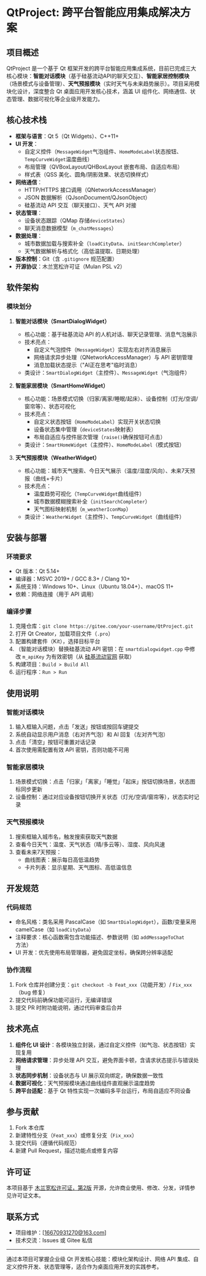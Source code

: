 # QtProject: 跨平台智能应用集成解决方案

## 项目概述
QtProject 是一个基于 Qt 框架开发的跨平台智能应用集成系统，目前已完成三大核心模块：**智能对话模块**（基于硅基流动API的聊天交互）、**智能家居控制模块**（场景模式与设备管理）、**天气预报模块**（实时天气与未来趋势展示）。项目采用模块化设计，深度整合 Qt 桌面应用开发核心技术，涵盖 UI 组件化、网络通信、状态管理、数据可视化等企业级开发能力。


## 核心技术栈
- **框架与语言**：Qt 5（Qt Widgets）、C++11+
- **UI 开发**：
  - 自定义控件（`MessageWidget`气泡组件、`HomeModeLabel`状态按钮、`TempCurveWidget`温度曲线）
  - 布局管理（QVBoxLayout/QHBoxLayout 嵌套布局、自适应布局）
  - 样式表（QSS 美化、圆角/阴影效果、状态切换样式）
- **网络通信**：
  - HTTP/HTTPS 接口调用（QNetworkAccessManager）
  - JSON 数据解析（QJsonDocument/QJsonObject）
  - 硅基流动 API 交互（聊天接口）、天气 API 对接
- **状态管理**：
  - 设备状态跟踪（QMap 存储`deviceStates`）
  - 聊天消息数据模型（`m_chatMessages`）
- **数据处理**：
  - 城市数据加载与搜索补全（`loadCityData`、`initSearchCompleter`）
  - 天气数据解析与格式化（高低温提取、日期处理）
- **版本控制**：Git（含 `.gitignore` 规范配置）
- **开源协议**：木兰宽松许可证（Mulan PSL v2）


## 软件架构
### 模块划分
1. **智能对话模块（SmartDialogWidget）**
   - 核心功能：基于硅基流动 API 的人机对话、聊天记录管理、消息气泡展示
   - 技术亮点：
     - 自定义气泡控件（`MessageWidget`）实现左右对齐消息展示
     - 网络请求异步处理（QNetworkAccessManager）与 API 密钥管理
     - 消息加载状态提示（"AI正在思考"临时消息）
   - 类设计：`SmartDialogWidget`（主控件）、`MessageWidget`（气泡组件）

2. **智能家居模块（SmartHomeWidget）**
   - 核心功能：场景模式切换（归家/离家/睡眠/起床）、设备控制（灯光/空调/窗帘等）、状态可视化
   - 技术亮点：
     - 自定义状态按钮（`HomeModeLabel`）实现开关状态切换
     - 设备状态集中管理（`deviceStates`映射表）
     - 布局自适应与控件层次管理（`raise()`确保按钮可点击）
   - 类设计：`SmartHomeWidget`（主控件）、`HomeModeLabel`（模式按钮）

3. **天气预报模块（WeatherWidget）**
   - 核心功能：城市天气搜索、今日天气展示（温度/湿度/风向）、未来7天预报（曲线+卡片）
   - 技术亮点：
     - 温度趋势可视化（`TempCurveWidget`曲线组件）
     - 城市数据模糊搜索补全（`initSearchCompleter`）
     - 天气图标映射机制（`m_weatherIconMap`）
   - 类设计：`WeatherWidget`（主控件）、`TempCurveWidget`（曲线组件）


## 安装与部署
### 环境要求
- Qt 版本：Qt 5.14+
- 编译器：MSVC 2019+ / GCC 8.3+ / Clang 10+
- 系统支持：Windows 10+、Linux（Ubuntu 18.04+）、macOS 11+
- 依赖：网络连接（用于 API 调用）


### 编译步骤
1. 克隆仓库：`git clone https://gitee.com/your-username/QtProject.git`
2. 打开 Qt Creator，加载项目文件（`.pro`）
3. 配置构建套件（Kit），选择目标平台
4. （智能对话模块）替换硅基流动 API 密钥：在 `smartdialogwidget.cpp` 中修改 `m_apiKey` 为有效密钥（从 [硅基流动官网](https://www.siliconflow.cn/) 获取）
5. 构建项目：`Build > Build All`
6. 运行程序：`Run > Run`


## 使用说明
### 智能对话模块
1. 输入框输入问题，点击「发送」按钮或按回车键提交
2. 系统自动显示用户消息（右对齐气泡）和 AI 回复（左对齐气泡）
3. 点击「清空」按钮可重置对话记录
4. 首次使用需配置有效 API 密钥，否则功能不可用

### 智能家居模块
1. 场景模式切换：点击「归家」「离家」「睡觉」「起床」按钮切换场景，状态图标同步更新
2. 设备控制：通过对应设备按钮切换开关状态（灯光/空调/窗帘等），状态实时记录

### 天气预报模块
1. 搜索框输入城市名，触发搜索获取天气数据
2. 查看今日天气：温度、天气状态（晴/多云等）、湿度、风向风速
3. 查看未来7天预报：
   - 曲线图表：展示每日高低温趋势
   - 卡片列表：显示星期、天气图标、高低温信息


## 开发规范
### 代码规范
- 命名风格：类名采用 PascalCase（如 `SmartDialogWidget`），函数/变量采用 camelCase（如 `loadCityData`）
- 注释要求：核心函数需包含功能描述、参数说明（如 `addMessageToChat` 方法）
- UI 开发：优先使用布局管理器，避免固定坐标，确保跨分辨率适配

### 协作流程
1. Fork 仓库并创建分支：`git checkout -b Feat_xxx`（功能开发）/ `Fix_xxx`（bug 修复）
2. 提交代码前确保功能可运行，无编译错误
3. 提交 PR 时附功能说明，通过代码审查后合并


## 技术亮点
1. **组件化 UI 设计**：各模块独立封装，通过自定义控件（如气泡、状态按钮）实现复用
2. **网络请求管理**：异步处理 API 交互，避免界面卡顿，含请求状态提示与错误处理
3. **状态同步机制**：设备状态与 UI 展示双向绑定，确保数据一致性
4. **数据可视化**：天气预报模块通过曲线组件直观展示温度趋势
5. **跨平台适配**：基于 Qt 特性实现一次编码多平台运行，布局自适应不同设备


## 参与贡献
1. Fork 本仓库
2. 新建特性分支（`Feat_xxx`）或修复分支（`Fix_xxx`）
3. 提交代码（遵循代码规范）
4. 新建 Pull Request，描述功能点或修复内容


## 许可证
本项目基于 [木兰宽松许可证，第2版](LICENSE) 开源，允许商业使用、修改、分发，详情参见许可证文本。


## 联系方式
- 项目维护：[16670931270@163.com]
- 技术交流：Issues 或 Gitee 私信

---

通过本项目可掌握企业级 Qt 开发核心技能：模块化架构设计、网络 API 集成、自定义控件开发、状态管理等，适合作为桌面应用开发的实践参考。
